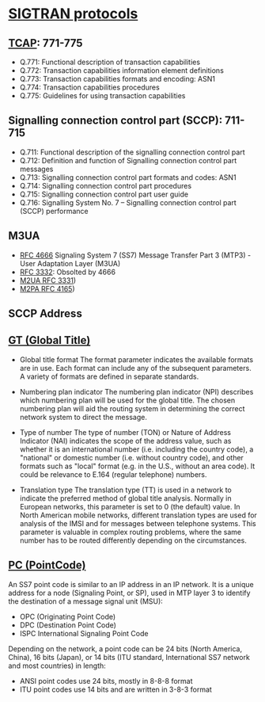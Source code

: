 # [SIGTRAN protocols](https://en.wikipedia.org/wiki/SIGTRAN)
## [TCAP](https://www.itu.int/ITU-T/recommendations/index.aspx?ser=Q): 771-775
- Q.771: Functional description of transaction capabilities
-	Q.772: Transaction capabilities information element definitions
-	Q.773: Transaction capabilities formats and encoding: ASN1
-	Q.774: Transaction capabilities procedures
-	Q.775: Guidelines for using transaction capabilities

## Signalling connection control part (SCCP): 711-715
-	Q.711: Functional description of the signalling connection control part
-	Q.712: Definition and function of Signalling connection control part messages
-	Q.713: Signalling connection control part formats and codes: ASN1
-	Q.714: Signalling connection control part procedures
-	Q.715: Signalling connection control part user guide
-	Q.716: Signalling System No. 7 – Signalling connection control part (SCCP) performance

## M3UA
- [RFC 4666](https://tools.ietf.org/rfc/rfc4666.txt) Signaling System 7 (SS7) Message Transfer Part 3 (MTP3) - User Adaptation Layer (M3UA)
- [RFC 3332](https://tools.ietf.org/rfc/rfc3332.txt): Obsolted by 4666
- [M2UA RFC 3331](https://tools.ietf.org/rfc/rfc3331.txt))
- [M2PA RFC 4165](https://tools.ietf.org/rfc/rfc4165.txt))

## SCCP Address

## [GT (Global Title)](https://en.wikipedia.org/wiki/Global_title)
- Global title format
The format parameter indicates the available formats are in use. Each format can include any of the subsequent parameters. A variety of formats are defined in separate standards. 

- Numbering plan indicator
The numbering plan indicator (NPI) describes which numbering plan will be used for the global title. The chosen numbering plan will aid the routing system in determining the correct network system to direct the message.

- Type of number
The type of number (TON) or Nature of Address Indicator (NAI) indicates the scope of the address value, such as whether it is an international number (i.e. including the country code), a "national" or domestic number (i.e. without country code), and other formats such as "local" format (e.g. in the U.S., without an area code). It could be relevance to E.164 (regular telephone) numbers. 

- Translation type
The translation type (TT) is used in a network to indicate the preferred method of global title analysis. Normally in European networks, this parameter is set to 0 (the default) value. In North American mobile networks, different translation types are used for analysis of the IMSI and for messages between telephone systems. This parameter is valuable in complex routing problems, where the same number has to be routed differently depending on the circumstances.

## [PC (PointCode)](https://en.wikipedia.org/wiki/Point_code)
An SS7 point code is similar to an IP address in an IP network. It is a unique address for a node (Signaling Point, or SP), used in MTP layer 3 to identify the destination of a message signal unit (MSU):
- OPC (Originating Point Code) 
- DPC (Destination Point Code)
- ISPC International Signaling Point Code

Depending on the network, a point code can be 24 bits (North America, China), 16 bits (Japan), or 14 bits (ITU standard, International SS7 network and most countries) in length:
- ANSI point codes use 24 bits, mostly in 8-8-8 format
- ITU point codes use 14 bits and are written in 3-8-3 format
